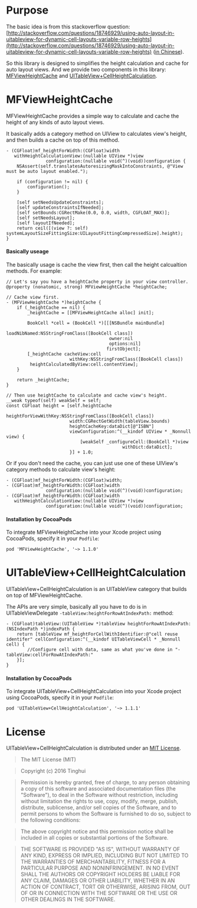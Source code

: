 # Purpose

The basic idea is from this stackoverflow question: [http://stackoverflow.com/questions/18746929/using-auto-layout-in-uitableview-for-dynamic-cell-layouts-variable-row-heights](http://stackoverflow.com/questions/18746929/using-auto-layout-in-uitableview-for-dynamic-cell-layouts-variable-row-heights) ([in Chinese](http://codingobjc.com/blog/2014/10/15/shi-yong-autolayoutshi-xian-uitableviewde-celldong-tai-bu-ju-he-ke-bian-xing-gao/)).

So this library is designed to simplifies the height calculation and cache for auto layout views. And we provide two components in this library: [MFViewHeightCache](https://github.com/Tinghui/UITableView-CellHeightCalculation#mfviewheightcache) and [UITableView+CellHeightCalculation](https://github.com/Tinghui/UITableView-CellHeightCalculation#uitableviewcellheightcalculation).

# <span id="jump_to_0">MFViewHeightCache</span>

MFViewHeightCache provides a simple way to calculate and cache the height of any kinds of auto layout views.

It basically adds a category method on UIView to calculates view's height, and then builds a cache on top of this method.

```objc
- (CGFloat)mf_heightForWidth:(CGFloat)width
   withHeightCalculationView:(nullable UIView *)view
               configuration:(nullable void(^)(void))configuration {
    NSAssert(self.translatesAutoresizingMaskIntoConstraints, @"View must be auto layout enabled.");

    if (configuration != nil) {
        configuration();
    }

    [self setNeedsUpdateConstraints];
    [self updateConstraintsIfNeeded];
    [self setBounds:CGRectMake(0.0, 0.0, width, CGFLOAT_MAX)];
    [self setNeedsLayout];
    [self layoutIfNeeded];
    return ceil([(view ?: self) systemLayoutSizeFittingSize:UILayoutFittingCompressedSize].height);
}
```

#### Basically useage

The basically usage is cache the view first, then call the height calcualtion methods. For example:

```objc
// Let's say you have a heightCache property in your view controller.
@property (nonatomic, strong) MFViewHeightCache *heightCache;

// Cache view first.
- (MFViewHeightCache *)heightCache {
    if (_heightCache == nil) {
        _heightCache = [[MFViewHeightCache alloc] init];

        BookCell *cell = (BookCell *)[[[NSBundle mainBundle]
                                       loadNibNamed:NSStringFromClass([BookCell class])
                                       owner:nil
                                       options:nil]
                                      firstObject];
        [_heightCache cacheView:cell
                        withKey:NSStringFromClass([BookCell class])
         heightCalculatedByView:cell.contentView];
    }

    return _heightCache;
}

// Then use heightCache to calculate and cache view's height.
__weak typeof(self) weakSelf = self;
const CGFloat height = [self.heightCache
                        heightForViewWithKey:NSStringFromClass([BookCell class])
                        width:CGRectGetWidth(tableView.bounds)
                        heightCacheKey:dataDict[@"ISBN"]
                        viewConfiguration:^(__kindof UIView * _Nonnull view) {
                            [weakSelf _configureCell:(BookCell *)view
                                            withDict:dataDict];
                        }] + 1.0;
```

Or if you don't need the cache, you can just use one of these UIView's category methods to calculate view's height:

```objc
- (CGFloat)mf_heightForWidth:(CGFloat)width;
- (CGFloat)mf_heightForWidth:(CGFloat)width
               configuration:(nullable void(^)(void))configuration;
- (CGFloat)mf_heightForWidth:(CGFloat)width
   withHeightCalculationView:(nullable UIView *)view
               configuration:(nullable void(^)(void))configuration;
```

#### Installation by CocoaPods

To integrate MFViewHeightCache into your Xcode project using CocoaPods, specify it in your `Podfile`:

```objc
pod 'MFViewHeightCache', '~> 1.1.0'
```

# <span id="jump_to_1">UITableView+CellHeightCalculation</span>


UITableView+CellHeightCalculation is an UITableView category that builds on top of MFViewHeightCache.

The APIs are very simple, basically all you have to do is in UITableViewDelegate `-tableView:heightForRowAtIndexPath:` method:

```objc
- (CGFloat)tableView:(UITableView *)tableView heightForRowAtIndexPath:(NSIndexPath *)indexPath {
    return [tableView mf_heightForCellWithIdentifier:@"cell reuse identifer" cellConfiguration:^(__kindof UITableViewCell * _Nonnull cell) {
        //Configure cell with data, same as what you've done in "-tableView:cellForRowAtIndexPath:"
    }];
}
```

#### Installation by CocoaPods

To integrate UITableView+CellHeightCalculation into your Xcode project using CocoaPods, specify it in your `Podfile`:

```objc
pod 'UITableView+CellHeightCalculation', '~> 1.1.1'
```

# License
UITableView+CellHeightCalculation is distributed under an [MIT License](http://opensource.org/licenses/MIT).

> The MIT License (MIT)

> Copyright (c) 2016 Tinghui

> Permission is hereby granted, free of charge, to any person obtaining a copy
of this software and associated documentation files (the "Software"), to deal
in the Software without restriction, including without limitation the rights
to use, copy, modify, merge, publish, distribute, sublicense, and/or sell
copies of the Software, and to permit persons to whom the Software is
furnished to do so, subject to the following conditions:

> The above copyright notice and this permission notice shall be included in all
copies or substantial portions of the Software.

> THE SOFTWARE IS PROVIDED "AS IS", WITHOUT WARRANTY OF ANY KIND, EXPRESS OR
IMPLIED, INCLUDING BUT NOT LIMITED TO THE WARRANTIES OF MERCHANTABILITY,
FITNESS FOR A PARTICULAR PURPOSE AND NONINFRINGEMENT. IN NO EVENT SHALL THE
AUTHORS OR COPYRIGHT HOLDERS BE LIABLE FOR ANY CLAIM, DAMAGES OR OTHER
LIABILITY, WHETHER IN AN ACTION OF CONTRACT, TORT OR OTHERWISE, ARISING FROM,
OUT OF OR IN CONNECTION WITH THE SOFTWARE OR THE USE OR OTHER DEALINGS IN THE
SOFTWARE.


